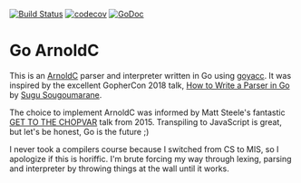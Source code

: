 [![Build Status](https://travis-ci.org/jmhobbs/go-arnoldc.svg?branch=master)](https://travis-ci.org/jmhobbs/go-arnoldc) [![codecov](https://codecov.io/gh/jmhobbs/go-arnoldc/branch/master/graph/badge.svg)](https://codecov.io/gh/jmhobbs/go-arnoldc) [![GoDoc](https://godoc.org/github.com/jmhobbs/go-arnoldc?status.svg)](https://godoc.org/github.com/jmhobbs/go-arnoldc)

# Go ArnoldC

This is an [ArnoldC](https://github.com/lhartikk/ArnoldC) parser and interpreter written in Go using [goyacc](https://godoc.org/modernc.org/goyacc).  It was inspired by the excellent GopherCon 2018 talk, [How to Write a Parser in Go](https://www.youtube.com/watch?v=NG0s3-s3whY) by [Sugu Sougoumarane](https://twitter.com/ssougou).

The choice to implement ArnoldC was informed by Matt Steele's fantastic [GET TO THE CHOPVAR](https://www.youtube.com/watch?v=skTpd96KtiY) talk from 2015. Transpiling to JavaScript is great, but let's be honest, Go is the future ;)

I never took a compilers course because I switched from CS to MIS, so I apologize if this is horiffic.  I'm brute forcing my way through lexing, parsing and interpreter by throwing things at the wall until it works.
